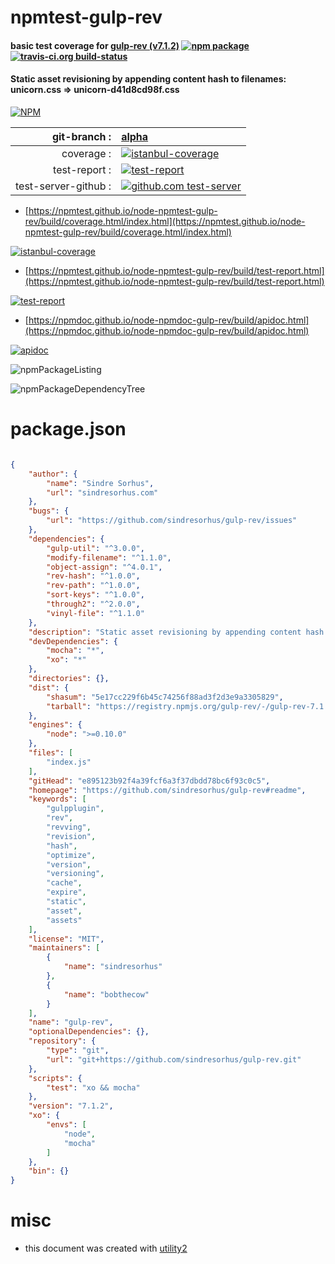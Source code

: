 # npmtest-gulp-rev

#### basic test coverage for  [gulp-rev (v7.1.2)](https://github.com/sindresorhus/gulp-rev#readme)  [![npm package](https://img.shields.io/npm/v/npmtest-gulp-rev.svg?style=flat-square)](https://www.npmjs.org/package/npmtest-gulp-rev) [![travis-ci.org build-status](https://api.travis-ci.org/npmtest/node-npmtest-gulp-rev.svg)](https://travis-ci.org/npmtest/node-npmtest-gulp-rev)

#### Static asset revisioning by appending content hash to filenames: unicorn.css => unicorn-d41d8cd98f.css

[![NPM](https://nodei.co/npm/gulp-rev.png?downloads=true&downloadRank=true&stars=true)](https://www.npmjs.com/package/gulp-rev)

| git-branch : | [alpha](https://github.com/npmtest/node-npmtest-gulp-rev/tree/alpha)|
|--:|:--|
| coverage : | [![istanbul-coverage](https://npmtest.github.io/node-npmtest-gulp-rev/build/coverage.badge.svg)](https://npmtest.github.io/node-npmtest-gulp-rev/build/coverage.html/index.html)|
| test-report : | [![test-report](https://npmtest.github.io/node-npmtest-gulp-rev/build/test-report.badge.svg)](https://npmtest.github.io/node-npmtest-gulp-rev/build/test-report.html)|
| test-server-github : | [![github.com test-server](https://npmtest.github.io/node-npmtest-gulp-rev/GitHub-Mark-32px.png)](https://npmtest.github.io/node-npmtest-gulp-rev/build/app/index.html) | | build-artifacts : | [![build-artifacts](https://npmtest.github.io/node-npmtest-gulp-rev/glyphicons_144_folder_open.png)](https://github.com/npmtest/node-npmtest-gulp-rev/tree/gh-pages/build)|

- [https://npmtest.github.io/node-npmtest-gulp-rev/build/coverage.html/index.html](https://npmtest.github.io/node-npmtest-gulp-rev/build/coverage.html/index.html)

[![istanbul-coverage](https://npmtest.github.io/node-npmtest-gulp-rev/build/screenCapture.buildCi.browser.%252Ftmp%252Fbuild%252Fcoverage.lib.html.png)](https://npmtest.github.io/node-npmtest-gulp-rev/build/coverage.html/index.html)

- [https://npmtest.github.io/node-npmtest-gulp-rev/build/test-report.html](https://npmtest.github.io/node-npmtest-gulp-rev/build/test-report.html)

[![test-report](https://npmtest.github.io/node-npmtest-gulp-rev/build/screenCapture.buildCi.browser.%252Ftmp%252Fbuild%252Ftest-report.html.png)](https://npmtest.github.io/node-npmtest-gulp-rev/build/test-report.html)

- [https://npmdoc.github.io/node-npmdoc-gulp-rev/build/apidoc.html](https://npmdoc.github.io/node-npmdoc-gulp-rev/build/apidoc.html)

[![apidoc](https://npmdoc.github.io/node-npmdoc-gulp-rev/build/screenCapture.buildCi.browser.%252Ftmp%252Fbuild%252Fapidoc.html.png)](https://npmdoc.github.io/node-npmdoc-gulp-rev/build/apidoc.html)

![npmPackageListing](https://npmtest.github.io/node-npmtest-gulp-rev/build/screenCapture.npmPackageListing.svg)

![npmPackageDependencyTree](https://npmtest.github.io/node-npmtest-gulp-rev/build/screenCapture.npmPackageDependencyTree.svg)



# package.json

```json

{
    "author": {
        "name": "Sindre Sorhus",
        "url": "sindresorhus.com"
    },
    "bugs": {
        "url": "https://github.com/sindresorhus/gulp-rev/issues"
    },
    "dependencies": {
        "gulp-util": "^3.0.0",
        "modify-filename": "^1.1.0",
        "object-assign": "^4.0.1",
        "rev-hash": "^1.0.0",
        "rev-path": "^1.0.0",
        "sort-keys": "^1.0.0",
        "through2": "^2.0.0",
        "vinyl-file": "^1.1.0"
    },
    "description": "Static asset revisioning by appending content hash to filenames: unicorn.css => unicorn-d41d8cd98f.css",
    "devDependencies": {
        "mocha": "*",
        "xo": "*"
    },
    "directories": {},
    "dist": {
        "shasum": "5e17cc229f6b45c74256f88ad3f2d3e9a3305829",
        "tarball": "https://registry.npmjs.org/gulp-rev/-/gulp-rev-7.1.2.tgz"
    },
    "engines": {
        "node": ">=0.10.0"
    },
    "files": [
        "index.js"
    ],
    "gitHead": "e895123b92f4a39fcf6a3f37dbdd78bc6f93c0c5",
    "homepage": "https://github.com/sindresorhus/gulp-rev#readme",
    "keywords": [
        "gulpplugin",
        "rev",
        "revving",
        "revision",
        "hash",
        "optimize",
        "version",
        "versioning",
        "cache",
        "expire",
        "static",
        "asset",
        "assets"
    ],
    "license": "MIT",
    "maintainers": [
        {
            "name": "sindresorhus"
        },
        {
            "name": "bobthecow"
        }
    ],
    "name": "gulp-rev",
    "optionalDependencies": {},
    "repository": {
        "type": "git",
        "url": "git+https://github.com/sindresorhus/gulp-rev.git"
    },
    "scripts": {
        "test": "xo && mocha"
    },
    "version": "7.1.2",
    "xo": {
        "envs": [
            "node",
            "mocha"
        ]
    },
    "bin": {}
}
```



# misc
- this document was created with [utility2](https://github.com/kaizhu256/node-utility2)
